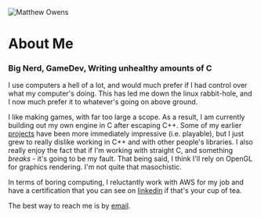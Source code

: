 <img
    class="me"
    alt="Matthew Owens"
    src="/assets/me.webp"
    srcset="/assets/me.webp"
/>

# About Me

### Big Nerd, GameDev, Writing unhealthy amounts of C

I use computers a hell of a lot, and would much prefer if I had control over
what my computer's doing. This has led me down the linux rabbit-hole, and I now
much prefer it to whatever's going on above ground.

I like making games, with far too large a scope. As a result, I am currently
building out my own engine in C after escaping C++. Some of my earlier
[projects](https://owens.tech/projects) have been more immediately impressive
(i.e. playable), but I just grew to really dislike working in C++ and with other
people's libraries. I also really enjoy the fact that if I'm working with
straight C, and something *breaks* - it's going to be my fault.
That being said, I think I'll rely on OpenGL for graphics rendering. I'm not
quite that masochistic.

In terms of boring computing, I reluctantly work with AWS for my job and have a
certification that you can see on
[linkedin](https://www.linkedin.com/in/matthew-owens-b86570153/) if that's your
cup of tea.

The best way to reach me is by [email](mailto:matthew@owens.tech).
